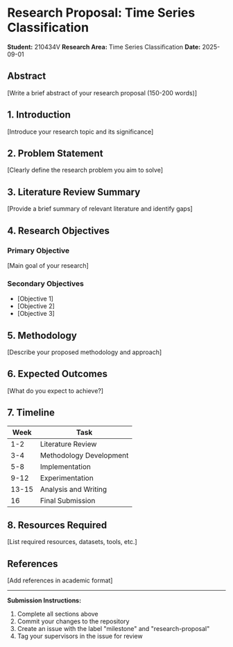 # Research Proposal: Time Series Classification

**Student:** 210434V
**Research Area:** Time Series Classification
**Date:** 2025-09-01

## Abstract

[Write a brief abstract of your research proposal (150-200 words)]

## 1. Introduction

[Introduce your research topic and its significance]

## 2. Problem Statement

[Clearly define the research problem you aim to solve]

## 3. Literature Review Summary

[Provide a brief summary of relevant literature and identify gaps]

## 4. Research Objectives

### Primary Objective
[Main goal of your research]

### Secondary Objectives
- [Objective 1]
- [Objective 2]
- [Objective 3]

## 5. Methodology

[Describe your proposed methodology and approach]

## 6. Expected Outcomes

[What do you expect to achieve?]

## 7. Timeline

| Week | Task |
|------|------|
| 1-2  | Literature Review |
| 3-4  | Methodology Development |
| 5-8  | Implementation |
| 9-12 | Experimentation |
| 13-15| Analysis and Writing |
| 16   | Final Submission |

## 8. Resources Required

[List required resources, datasets, tools, etc.]

## References

[Add references in academic format]

---

**Submission Instructions:**
1. Complete all sections above
2. Commit your changes to the repository
3. Create an issue with the label "milestone" and "research-proposal"
4. Tag your supervisors in the issue for review